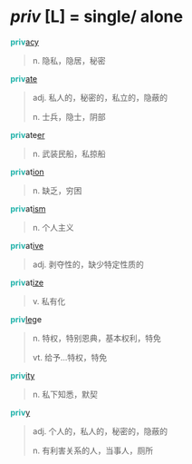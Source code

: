 # _priv_ [L] = single/ alone

<b style="color: #20B2AA;">priv</b>[acy](-acy.md)
> n. 隐私，隐居，秘密

<b style="color: #20B2AA;">priv</b>[ate](-ate.md)
> adj. 私人的，秘密的，私立的，隐蔽的
>
> n. 士兵，隐士，阴部

<b style="color: #20B2AA;">priv</b>ate[er](-er.md)
> n. 武装民船，私掠船

<b style="color: #20B2AA;">priv</b>at[ion](-ion.md)
> n. 缺乏，穷困

<b style="color: #20B2AA;">priv</b>at[ism](-ism.md)
> n. 个人主义

<b style="color: #20B2AA;">priv</b>at[ive](-ive.md)
> adj. 剥夺性的，缺少特定性质的

<b style="color: #20B2AA;">priv</b>at[ize](-ize.md)
> v. 私有化

<b style="color: #20B2AA;">priv</b>[leg](_leg_.md)e
> n. 特权，特别恩典，基本权利，特免
>
> vt. 给予...特权，特免

<b style="color: #20B2AA;">priv</b>[ity](-ity.md)
> n. 私下知悉，默契

<b style="color: #20B2AA;">priv</b>[y](-y.1.md)
> adj. 个人的，私人的，秘密的，隐蔽的
>
> n. 有利害关系的人，当事人，厕所